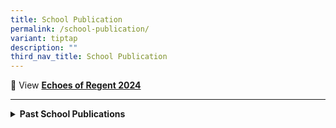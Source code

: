 ```yaml
---
title: School Publication
permalink: /school-publication/
variant: tiptap
description: ""
third_nav_title: School Publication
---
```

<p>📖 View <strong><a href="https://www.scribd.com/document/774948823/Echoes-of-Regent-2024" rel="noopener nofollow" target="_blank">Echoes of Regent 2024</a></strong>
</p>
<hr>
<div data-type="detailGroup" class="isomer-accordion-group isomer-accordion isomer-accordion-white">
<details class="isomer-details">
<summary><strong>Past School Publications</strong>
</summary>
<div data-type="detailsContent" class="isomer-details-content">
<p>📖 View <strong><a href="https://www.scribd.com/document/670926617/Echoes-of-Regent-2023" rel="noopener noreferrer nofollow" target="_blank">Echoes of Regent 2023</a></strong>
</p>
<p>📖 View <strong><a href="https://www.scribd.com/document/679389584/E-Brochure" rel="noopener noreferrer nofollow" target="_blank">E-Brochure (2023)</a></strong>
</p>
<p>📖 View <strong><a href="https://www.scribd.com/document/584151930/Regent-News-2022" rel="noopener nofollow" target="_blank">Echoes of Regent 2022</a></strong>
</p>
</div>
</details>
</div>
<p></p>